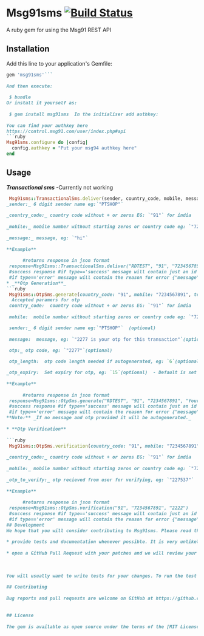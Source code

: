 
# Msg91sms [![Build Status](https://travis-ci.org/flyingboy007/msg91sms.svg?branch=master)](https://travis-ci.org/flyingboy007/msg91sms)  
  
A ruby gem for using the Msg91 REST API  
  
## Installation  
  
Add this line to your application's Gemfile:  
  
```ruby  
gem 'msg91sms'```  
  
And then execute:  
  
 $ bundle  
Or install it yourself as:  
  
 $ gem install msg91sms  In the initialiser add authkey:  
  
You can find your authkey here  
https://control.msg91.com/user/index.php#api  
```ruby  
Msg91sms.configure do |config|  
  config.authkey = "Put your msg94 authkey here"  
end  
```  
  
## Usage  
  
_**Transactional sms**_ -Currently not working  
```ruby  
 Msg91sms::TransactionalSms.deliver(sender, country_code, mobile, message) ```  
_sender:_ 6 digit sender name eg:`"PTSHOP"`  
  
_country_code:_ country code without + or zeros EG: `"91"` for india  
  
_mobile:_ mobile number without starting zeros or country code eg: `"7234567891"`  
  
_message:_ message, eg: `"hi"`  
  
**Example**  
  
      #returns response in json format  
 response=Msg91sms::TransactionalSms.deliver("RDTEST", "91", "7234567891", "message")    
 #success response #if type=='success' message will contain just an id from msg91 {"message"=>"37666d6d4b4a364443303836", "type"=>"success"}      #error response  
 #if type=='error' message will contain the reason for error {"message":"Please Enter Valid Sender ID","type":"error"}  **_Otp_**   
* _**Otp Generation**_  
```ruby  
 Msg91sms::OtpSms.generate(country_code: "91", mobile: "7234567891", template_id: "flow_id _from_msg91_dashboard") ```  
  Accepted paramers for otp
 country_code:  country code without + or zeros EG: `"91"` for india  
  
 mobile:  mobile number without starting zeros or country code eg: `"7234567891"`  

 sender:_ 6 digit sender name eg:`"PTSHOP"`  (optional)  
  
 message:  message, eg: `"2277 is your otp for this transaction"`(optional)  
  
 otp:_ otp code, eg: `"2277"`(optional)  

 otp_length:  otp code length needed if autogenerated, eg: `6`(optional)  - Default is set to 6 digits

_otp_expiry:  Set expiry for otp, eg: `15`(optional)  - Default is set to15 minutes
  
**Example**  
  
      #returns response in json format  
 response=Msg91sms::OtpSms.generate("RDTEST", "91", "7234567891", "Your otp is 2222", "2222")    
 #success response #if type=='success' message will contain just an id from msg91 {"message"=>"37666d6d4b4a364443303836", "type"=>"success"}      #error response  
 #if type=='error' message will contain the reason for error {"message":"Please Enter Valid Sender ID","type":"error"}  
**Note:** _If no message and otp provided it will be autogenerated._  
  
* **Otp Verification**  
  
```ruby  
 Msg91sms::OtpSms.verification(country_code: "91", mobile: "7234567891", otp: "227537") ```  
  
_country_code:_ country code without + or zeros EG: `"91"` for india  
  
_mobile:_ mobile number without starting zeros or country code eg: `"7234567891"`  
  
_otp_to_verify:_ otp recieved from user for verifying, eg: `"227537"`  
  
**Example**  
  
      #returns response in json format  
 response=Msg91sms::OtpSms.verification("91", "7234567891", "2222")    
 #success response #if type=='success' message will contain just an id from msg91 {"message":"otp_verified","type":"success"}      #error response  
 #if type=='error' message will contain the reason for error {"message":"otp_not_verified","type":"error"}  
## Development  
We hope that you will consider contributing to Msg91sms. Please read this short overview for some information about how to get started:  
  
* provide tests and documentation whenever possible. It is very unlikely that we will accept new features or functionality into Msg91sms without the proper testing and documentation. When fixing a bug, provide a failing test case that your patch solves.  
  
* open a GitHub Pull Request with your patches and we will review your contribution and respond as quickly as possible. Keep in mind that this is an open source project, and it may take me some time to get back to you. Your patience is very much appreciated.  
  
  
  
You will usually want to write tests for your changes. To run the test suite, go into top-level directory and run "bundle install" and "bundle exec rspec".  
  
## Contributing  
  
Bug reports and pull requests are welcome on GitHub at https://github.com/flyingboy007/msg91sms. This project is intended to be a safe, welcoming space for collaboration, and contributors are expected to adhere to the [Contributor Covenant](http://contributor-covenant.org) code of conduct.  
  
  
## License  
  
The gem is available as open source under the terms of the [MIT License](http://opensource.org/licenses/MIT).
